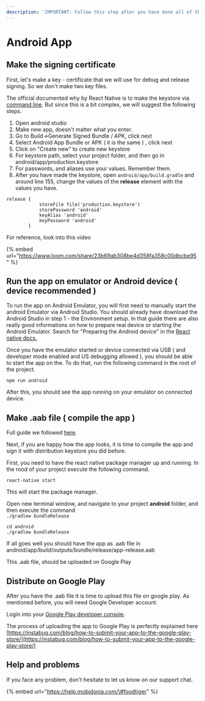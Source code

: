 ```yaml
---
description: 'IMPORTANT: Follow this step after you have done all of the previous steps'
---
```


# Android App

## Make the signing certificate 

First, let's make a key - certificate that we will use for debug and release signing. So we don't make two key files.   
  
The official documented why by React Native is to make the keystore via [command line](https://reactnative.dev/docs/signed-apk-android#generating-an-upload-key). But since this is a bit complex, we will suggest the following steps.

1. Open android studio
2. Make new app, doesn't matter what you enter. 
3. Go to Build-&gt;Generate Signed Bundle / APK, click next
4. Select  Android App Bundle or APK \( it is the same \) , click next
5. Click on "Create new" to create new keystore
6. For keystore path, select your project folder, and then go in android/app/production.keystore
7. For passwords, and aliases use your values. Remember them. 
8. After you have made the keystore, open `android/app/build.gradle` and around line 155, change the values of the **release** element with the values you have. 

```text
release {
            storeFile file('production.keystore')
            storePassword 'android'
            keyAlias 'android'
            keyPassword 'android'
        }
```

For reference, look into this video

{% embed url="https://www.loom.com/share/23b69ab308be4d358fa358c00dbcbe95" %}

## Run the app on emulator or Android device \( device recommended \)

To run the app on Android Emulator, you will first need to manually start the android Emulator via Android Studio. You should already have download the Android Studio in step 1 - the Environment setup. In that guide there are also really good informations on how to prepare real device or starting the Android Emulator. Search for "Preparing the Android device" in the [React native docs.](https://reactnative.dev/docs/environment-setup#docsNav)

Once you have the emulator started or  device connected via USB \( and developer mode enabled and US debugging allowed \), you should be able to start the app on the. To do that, run the following command in the root of the project.

```text
npm run android
```

After this, you should see the app running on your emulator on connected device. 

## Make .aab  file \( compile the app \)

Full guide we followed [here](https://reactnative.dev/docs/signed-apk-android#generating-the-release-apk). 

Next, if you are happy how the app looks, it is time to compile the app and sign it with distribution keystore you did before.

First, you need to have the react native package manager up and running. In the rood of your project execute the following command.

```text
react-native start
```

This will start the package manager.   
  
Open new terminal window, and navigate to your project **android** folder, and then execute the command   
`./gradlew bundleRelease`

```text
cd android
./gradlew bundleRelease
```

If all goes well you should have the app as .aab file in android/app/build/outputs/bundle/release/app-release.aab

This .aab file, should be uploaded on Google Play

## Distribute on Google Play

After you have the .aab file it is time to upload this file on google play. As mentioned before, you will need Google Developer account. 

Login into your [Google Play developer console](https://play.google.com/apps/publish).

The process of uploading the app to Google Play is perfectly explained here  
[https://instabug.com/blog/how-to-submit-your-app-to-the-google-play-store/](https://instabug.com/blog/how-to-submit-your-app-to-the-google-play-store/)

## Help and problems

If you face any problem, don't hesitate to let us know on our support chat. 

{% embed url="https://help.mobidonia.com/\#foodtiger" %}



